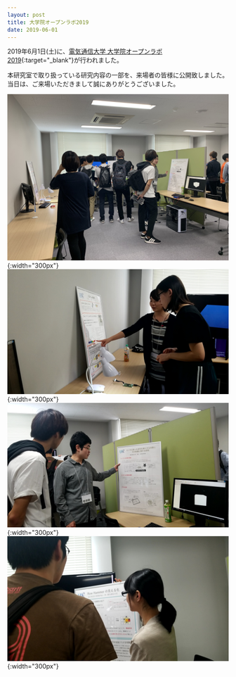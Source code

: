 ```yaml
---
layout: post
title: 大学院オープンラボ2019
date: 2019-06-01
---
```


2019年6月1日(土)に、[電気通信大学 大学院オープンラボ2019](https://www.uec.ac.jp/openlab/){:target="_blank"}が行われました。

本研究室で取り扱っている研究内容の一部を、来場者の皆様に公開致しました。
当日は、ご来場いただきまして誠にありがとうございました。

![ol_all](/fig/ol_all.jpg){:width="300px"}
![ol_tsuchiya](/fig/190601_ol_tsuchiya.jpg){:width="300px"}
![ol_onuma](/fig/190601_ol_onuma.jpg){:width="300px"}
![ol_yabu](/fig/190601_ol_yabu.jpg){:width="300px"}

